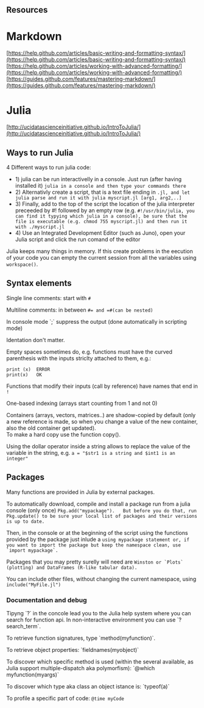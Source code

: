 ## Resources

# Markdown

[https://help.github.com/articles/basic-writing-and-formatting-syntax/](https://help.github.com/articles/basic-writing-and-formatting-syntax/)  
[https://help.github.com/articles/working-with-advanced-formatting/](https://help.github.com/articles/working-with-advanced-formatting/)  
[https://guides.github.com/features/mastering-markdown/](https://guides.github.com/features/mastering-markdown/)

# Julia

[http://ucidatascienceinitiative.github.io/IntroToJulia/](http://ucidatascienceinitiative.github.io/IntroToJulia/)

## Ways to run Julia

4 Different ways to run julia code:

* 1\) julia can be run interactivelly in a console.
  Just run \(after having installed it\) `julia in a console and then type your commands there`
* 2\) Alternativly create a script, that is a text file ending in `.jl, and let julia parse and run it with julia myscript.jl [arg1, arg2,..]`
* 3\) Finally, add to the top of the script the location of the julia interpreter preceeded by \#! followed by an empty row \(e.g. `#!/usr/bin/julia, you can find it typying which julia in a console), be sure that the file is executable (e.g. chmod 755 myscript.jl) and then run it with ./myscript.jl`
* 4\) Use an Integrated Development Editor \(such as Juno\), open your Julia script and click the run comand of the editor

Julia keeps many things in memory. If this create problems in the eecution of your code you can empty the current session from all the variables using `workspace()`.

## Syntax elements

Single line comments: start with `#`

Multiline comments: in between `#= and =#(can be nested)`

In console mode \`;\` suppress the output \(done automatically in scripting mode\)

Identation don't matter.

Empty spaces sometimes do, e.g. functions must have the curved parenthesis with the inputs striclty attached to them, e.g.:

```
print (x)  ERROR  
print(x)   OK
```

Functions that modify their inputs \(call by reference\) have names that end in `!`

One-based indexing \(arrays start counting from 1 and not 0\)

Containers \(arrays, vectors, matrices..\) are shadow-copied by default \(only a new reference is made, so when you change a value of the new container, also the old container get updated\).  
To make a hard copy use the function copy\(\).

Using the dollar operator inside a string allows to replace the value of the variable in the string, e.g. `a = "$str1 is a string and $int1 is an integer"`

## Packages

Many functions are provided in Julia by external packages.

To automatically download, compile and install a package run from a julia console \(only once\) `Pkg.add("mypackage").  
But before you do that, run Pkg.update() to be sure your local list of packages and their versions is up to date.`

Then, in the console or at the beginning of the script using the functions provided by the package just inlude a ``using mypackage statement or, if you want to import the package but keep the namespace clean, use `import mypackage`.``

Packages that you may pretty surelly will need are ``Winston or `Plots` (plotting) and DataFrames (R-like tabular data).``

You can include other files, without changing the current namespace, using `include("MyFile.jl")`

### Documentation and debug

Tipyng \`?\` in the concole lead you to the Julia help system where you can search for function api. In non-interactive environment you can use \`?search\_term\`.

To retrieve function signatures, type \`method\(myfunction\)\`.

To retrieve object properties: \`fieldnames\(myobject\)\`

To discover which specific method is used \(within the several available, as Julia support multiple-dispatch aka polymorfism\): \`@which myfunction\(myargs\)\`

To discover which type aka class an object istance is: \`typeof\(a\)\`

To profile a specific part of code: `@time myCode`

